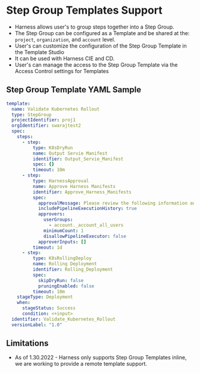 # Step Group Templates Support

- Harness allows user's to group steps together into a Step Group.
- The Step Group can be configured as a Template and be shared at the: `project`, `organization`, and `account` level.
- User's can customize the configuration of the Step Group Template in the Template Studio
- It can be used with Harness CIE and CD. 
- User's can manage the access to the Step Group Template via the Access Control settings for Templates


## Step Group Template YAML Sample

```YAML
template:
  name: Validate Kubernetes Rollout
  type: StepGroup
  projectIdentifier: proj1
  orgIdentifier: swarajtest2
  spec:
    steps:
      - step:
          type: K8sDryRun
          name: Output Servie Manifest
          identifier: Output_Servie_Manifest
          spec: {}
          timeout: 10m
      - step:
          type: HarnessApproval
          name: Approve Harness Manifests
          identifier: Approve_Harness_Manifests
          spec:
            approvalMessage: Please review the following information and approve the pipeline progression
            includePipelineExecutionHistory: true
            approvers:
              userGroups:
                - account._account_all_users
              minimumCount: 1
              disallowPipelineExecutor: false
            approverInputs: []
          timeout: 1d
      - step:
          type: K8sRollingDeploy
          name: Rolling Deployment
          identifier: Rolling_Deployment
          spec:
            skipDryRun: false
            pruningEnabled: false
          timeout: 10m
    stageType: Deployment
    when:
      stageStatus: Success
      condition: <+input>
  identifier: Validate_Kubernetes_Rollout
  versionLabel: "1.0"
```

## Limitations

- As of 1.30.2022 - Harness only supports Step Group Templates inline, we are working to provide a remote template support.


